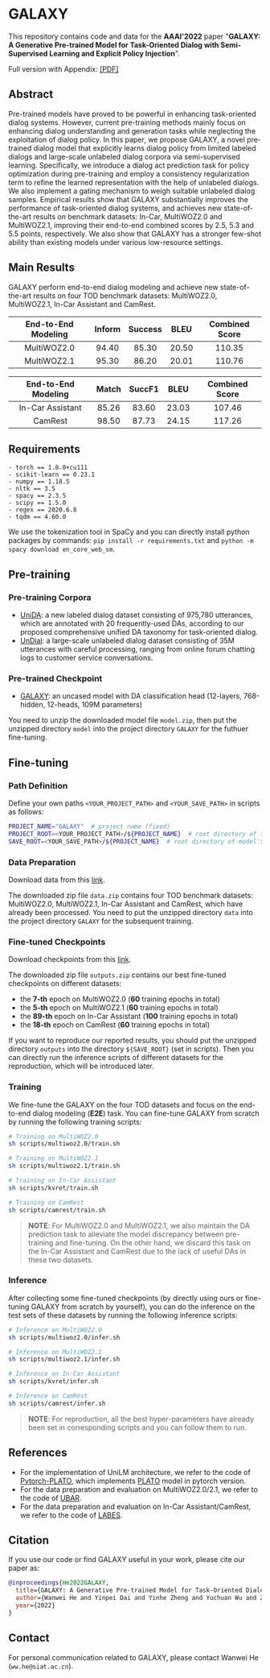 # GALAXY
This repository contains code and data for the **AAAI'2022** paper "**GALAXY: A Generative Pre-trained Model for Task-Oriented Dialog with Semi-Supervised Learning and Explicit Policy Injection**".

Full version with Appendix: [[PDF]](https://arxiv.org/abs/2111.14592)

## Abstract
Pre-trained models have proved to be powerful in enhancing task-oriented dialog systems. However, current pre-training methods mainly focus on enhancing dialog understanding and generation tasks while neglecting the exploitation of dialog policy. In this paper, we propose GALAXY, a novel pre-trained dialog model that explicitly learns dialog policy from limited labeled dialogs and large-scale unlabeled dialog corpora via semi-supervised learning. Specifically, we introduce a dialog act prediction task for policy optimization during pre-training and employ a consistency regularization term to refine the learned representation with the help of unlabeled dialogs. We also implement a gating mechanism to weigh suitable unlabeled dialog samples. Empirical results show that GALAXY substantially improves the performance of task-oriented dialog systems, and achieves new state-of-the-art results on benchmark datasets: In-Car, MultiWOZ2.0 and MultiWOZ2.1, improving their end-to-end combined scores by 2.5, 5.3 and 5.5 points, respectively. We also show that GALAXY has a stronger few-shot ability than existing models under various low-resource settings.

## Main Results
GALAXY perform end-to-end dialog modeling and achieve new state-of-the-art results on four TOD benchmark datasets: MultiWOZ2.0, MultiWOZ2.1, In-Car Assistant and CamRest.

| End-to-End Modeling | Inform | Success |  BLEU | Combined Score |
|:-------------------:|:------:|:-------:|:-----:|:--------------:|
|     MultiWOZ2.0     |  94.40 |  85.30  | 20.50 |     110.35     |
|     MultiWOZ2.1     |  95.30 |  86.20  | 20.01 |     110.76     |

| End-to-End Modeling | Match | SuccF1 |  BLEU | Combined Score |
|:-------------------:|:-----:|:------:|:-----:|:--------------:|
|   In-Car Assistant  | 85.26 |  83.60 | 23.03 |     107.46     |
|       CamRest       | 98.50 |  87.73 | 24.15 |     117.26     |

## Requirements
```
- torch == 1.8.0+cu111
- scikit-learn == 0.23.1
- numpy == 1.18.5
- nltk == 3.5
- spacy == 2.3.5
- scipy == 1.5.0
- regex == 2020.6.8
- tqdm == 4.60.0
```
We use the tokenization tool in SpaCy and you can directly install python packages by commands: `pip install -r requirements.txt` and `python -m spacy download en_core_web_sm`.

## Pre-training
### Pre-training Corpora
- [UniDA](https://drive.google.com/file/d/1t7YaaZ0niVcypFIi-3P8s9zKCh7Zs3aN/view?usp=sharing): a new labeled dialog dataset consisting of 975,780 utterances, which are annotated with 20 frequently-used DAs, according to our proposed comprehensive unified DA taxonomy for task-oriented dialog.
- [UnDial](https://drive.google.com/file/d/1t7YaaZ0niVcypFIi-3P8s9zKCh7Zs3aN/view?usp=sharing): a large-scale unlabeled dialog dataset consisting of 35M utterances with careful processing, ranging from online forum chatting logs to customer service conversations.

### Pre-trained Checkpoint
- [GALAXY](https://drive.google.com/file/d/16WolpMhg5bRIETuqQpENBBGndCYelaxA/view?usp=sharing): an uncased model with DA classification head (12-layers, 768-hidden, 12-heads, 109M parameters)

You need to unzip the downloaded model file `model.zip`, then put the unzipped directory `model` into the project directory `GALAXY` for the futhuer fine-tuning.

## Fine-tuning
### Path Definition
Define your own paths `<YOUR_PROJECT_PATH>` and `<YOUR_SAVE_PATH>` in scripts as follows: 
```sh
PROJECT_NAME="GALAXY"  # project name (fixed)
PROJECT_ROOT=<YOUR_PROJECT_PATH>/${PROJECT_NAME}  # root directory of this project
SAVE_ROOT=<YOUR_SAVE_PATH>/${PROJECT_NAME}  # root directory of model's output
```

### Data Preparation
Download data from this [link](https://drive.google.com/file/d/1Spb48PwH1vIyRIR1gCkcJ3f-aIsIsuXx/view?usp=sharing). 

The downloaded zip file `data.zip` contains four TOD benchmark datasets: MultiWOZ2.0, MultiWOZ2.1, In-Car Assistant and CamRest, which have already been processed. You need to put the unzipped directory `data` into the project directory `GALAXY` for the subsequent training.

### Fine-tuned Checkpoints
Download checkpoints from this [link](https://drive.google.com/file/d/1158aGRryHNX7YdH_HV-YAEEksatoxNUj/view?usp=sharing). 

The downloaded zip file `outputs.zip` contains our best fine-tuned checkpoints on different datasets: 
- the **7-th** epoch on MultiWOZ2.0 (**60** training epochs in total)
- the **5-th** epoch on MultiWOZ2.1 (**60** training epochs in total)
- the **89-th** epoch on In-Car Assistant (**100** training epochs in total)
- the **18-th** epoch on CamRest (**60** training epochs in total)

If you want to reproduce our reported results, you should put the unzipped directory `outputs` into the directory `${SAVE_ROOT}` (set in scripts). 
Then you can directly run the inference scripts of different datasets for the reproduction, which will be introduced later.

### Training
We fine-tune the GALAXY on the four TOD datasets and focus on the end-to-end dialog modeling (**E2E**) task.
You can fine-tune GALAXY from scratch by running the following training scripts:

```sh
# Training on MultiWOZ2.0
sh scripts/multiwoz2.0/train.sh

# Training on MultiWOZ2.1
sh scripts/multiwoz2.1/train.sh

# Training on In-Car Assistant
sh scripts/kvret/train.sh

# Training on CamRest
sh scripts/camrest/train.sh
```
> **NOTE**: For MultiWOZ2.0 and MultiWOZ2.1, we also maintain the DA prediction task to alleviate the model discrepancy between pre-training and fine-tuning. On the other hand, we discard this task on the In-Car Assistant and CamRest due to the lack of useful DAs in these two datasets.

### Inference
After collecting some fine-tuned checkpoints (by directly using ours or fine-tuning GALAXY from scratch by yourself), you can do the inference on the test sets of these datasets by running the following inference scripts:

```sh
# Inference on MultiWOZ2.0
sh scripts/multiwoz2.0/infer.sh

# Inference on MultiWOZ2.1
sh scripts/multiwoz2.1/infer.sh

# Inference on In-Car Assistant
sh scripts/kvret/infer.sh

# Inference on CamRest
sh scripts/camrest/infer.sh
```
> **NOTE**: For reproduction, all the best hyper-parameters have already been set in corresponding scripts and you can follow them to run.

## References
- For the implementation of UniLM architecture, we refer to the code of [Pytorch-PLATO](https://github.com/HwwAncient/Pytorch-PLATO), 
  which implements [PLATO](https://github.com/PaddlePaddle/Research/tree/master/NLP/Dialogue-PLATO) model in pytorch version.
- For the data preparation and evaluation on MultiWOZ2.0/2.1, we refer to the code of [UBAR](https://github.com/TonyNemo/UBAR-MultiWOZ).
- For the data preparation and evaluation on In-Car Assistant/CamRest, we refer to the code of [LABES](https://github.com/thu-spmi/LABES).

## Citation
If you use our code or find GALAXY useful in your work, please cite our paper as:

```bib
@inproceedings{He2022GALAXY,
  title={GALAXY: A Generative Pre-trained Model for Task-Oriented Dialog with Semi-Supervised Learning and Explicit Policy Injection},
  author={Wanwei He and Yinpei Dai and Yinhe Zheng and Yuchuan Wu and Zhen Cao and Dermot Liu and Peng Jiang and Min Yang and Feiling Huang and Luo Si and Jian Sun and Yongbin Li},
  year={2022}
}
```

## Contact
For personal communication related to GALAXY, please contact Wanwei He (`ww.he@siat.ac.cn`).
